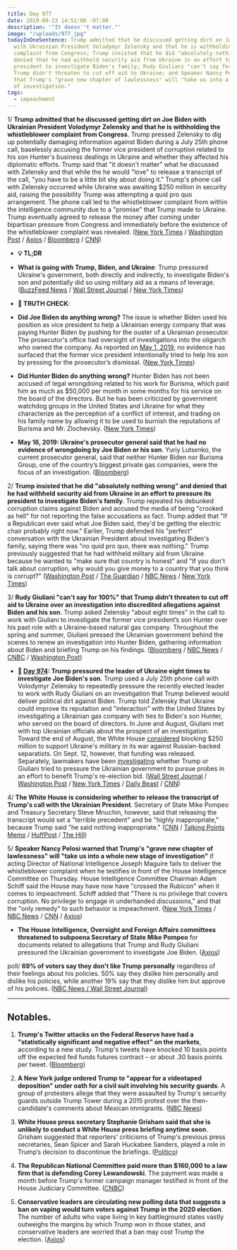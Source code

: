 ```yaml
---
title: Day 977
date: 2019-09-23 14:51:00 -07:00
description: '"It doesn''t matter."'
image: "/uploads/977.jpg"
todayInOneSentence: Trump admitted that he discussed getting dirt on Joe Biden with
  with Ukrainian President Volodymyr Zelensky and that he is withholding the whistleblower
  complaint from Congress; Trump insisted that he did "absolutely nothing wrong" and
  denied that he had withheld security aid from Ukraine in an effort to pressure its
  president to investigate Biden's family; Rudy Giuliani "can't say for 100%" that
  Trump didn't threaten to cut off aid to Ukraine; and Speaker Nancy Pelosi warned
  that Trump's "grave new chapter of lawlessness" will "take us into a whole new stage
  of investigation."
tags:
  - impeachment
---
```


1/ **Trump admitted that he discussed getting dirt on Joe Biden with Ukrainian President Volodymyr Zelensky and that he is withholding the whistleblower complaint from Congress**. Trump pressed Zelensky to dig up potentially damaging information against Biden during a July 25th phone call, baselessly accusing the former vice president of corruption related to his son Hunter's business dealings in Ukraine and whether they affected his diplomatic efforts. Trump said that "it doesn't matter" what he discussed with Zelensky and that while the he would "love" to release a transcript of the call, "you have to be a little bit shy about doing it." Trump's phone call with Zelensky occurred while Ukraine was awaiting $250 million in security aid, raising the possibility Trump was attempting a quid pro quo arrangement. The phone call led to the whistleblower complaint from within the intelligence community due to a "promise" that Trump made to Ukraine. Trump eventually agreed to release the money after coming under bipartisan pressure from Congress and immediately before the existence of the whistleblower complaint was revealed. ([New York Times](https://www.nytimes.com/2019/09/22/us/politics/trump-ukraine-biden.html) / [Washington Post](https://www.washingtonpost.com/politics/trump-suggests-he-mentioned-biden-in-phone-call-with-ukrainian-president/2019/09/22/bcfff6b2-dd3f-11e9-b199-f638bf2c340f_story.html) / [Axios](https://www.axios.com/trump-biden-ukraine-phone-call-zelensky-b6aed4ba-c45d-43d6-ae2b-110fc3ed0e48.html) / [Bloomberg](https://www.bloomberg.com/news/articles/2019-09-22/trump-says-intelligence-whistle-blower-raised-false-alarm) / [CNN](https://www.cnn.com/2019/09/22/politics/adam-schiff-donald-trump-ukraine-whistleblower-investigation-impeachment/index.html))

* **💡 TL;DR**

* **What is going with Trump, Biden, and Ukraine**: Trump pressured Ukraine's government, both directly and indirectly, to investigate Biden's son and potentially did so using military aid as a means of leverage. ([BuzzFeed News](https://www.buzzfeednews.com/article/hayesbrown/trump-ukraine-biden-giuliani-whistleblower-explain) / [Wall Street Journal](https://www.wsj.com/articles/bidens-anticorruption-effort-in-ukraine-overlapped-with-sons-work-in-country-11569189782) / [New York Times](https://www.nytimes.com/2019/09/21/us/politics/trump-whistleblower-complaint.html))

* **🚨 TRUTH CHECK**:

* **Did Joe Biden do anything wrong?** The issue is whether Biden used his position as vice president to help a Ukrainian energy company that was paying Hunter Biden by pushing for the ouster of a Ukrainian prosecutor. The prosecutor's office had oversight of investigations into the oligarch who owned the company. As reported on [May 1, 2019](https://www.nytimes.com/2019/05/01/us/politics/biden-son-ukraine.html), no evidence has surfaced that the former vice president intentionally tried to help his son by pressing for the prosecutor’s dismissal. ([New York Times](https://www.nytimes.com/2019/09/22/us/politics/biden-ukraine-trump.html))

* **Did Hunter Biden do anything wrong?** Hunter Biden has not been accused of legal wrongdoing related to his work for Burisma, which paid him as much as $50,000 per month in some months for his service on the board of the directors. But he has been criticized by government watchdog groups in the United States and Ukraine for what they characterize as the perception of a conflict of interest, and trading on his family name by allowing it to be used to burnish the reputations of Burisma and Mr. Zlochevsky. ([New York Times](https://www.nytimes.com/2019/09/22/us/politics/biden-ukraine-trump.html))

* **May 16, 2019: Ukraine's prosecutor general said that he had no evidence of wrongdoing by Joe Biden or his son**. Yuriy Lutsenko, the current prosecutor general, said that neither Hunter Biden nor Burisma Group, one of the country’s biggest private gas companies, were the focus of an investigation. ([Bloomberg](https://www.bloomberg.com/news/articles/2019-05-16/ukraine-prosecutor-says-no-evidence-of-wrongdoing-by-bidens))

2/ **Trump insisted that he did "absolutely nothing wrong" and denied that he had withheld security aid from Ukraine in an effort to pressure its president to investigate Biden's family**. Trump repeated his debunked corruption claims against Biden and accused the media of being "crooked as hell" for not reporting the false accusations as fact. Trump added that "If a Republican ever said what Joe Biden said, they'd be getting the electric chair probably right now." Earlier, Trump defended his "perfect" conversation with the Ukrainian President about investigating Biden's family, saying there was "no quid pro quo, there was nothing." Trump previously suggested that he had withheld military aid from Ukraine because he wanted to "make sure that country is honest" and "If you don't talk about corruption, why would you give money to a country that you think is corrupt?" ([Washington Post](https://www.washingtonpost.com/politics/white-house-press-secretary-noncommittal-about-releasing-transcript-of-trump-call-with-ukrainian-president/2019/09/23/fec1be30-ddeb-11e9-b199-f638bf2c340f_story.html) / [The Guardian](https://www.theguardian.com/us-news/2019/sep/23/trump-ukraine-president-biden-impeachment-pressure-builds) / [NBC News](https://www.nbcnews.com/politics/donald-trump/trump-claims-no-quid-pro-quo-when-he-discussed-biden-n1057376) / [New York Times](https://www.nytimes.com/2019/09/23/us/politics/trump-un-biden-ukraine.html))

3/ **Rudy Giuliani "can't say for 100%" that Trump didn't threaten to cut off aid to Ukraine over an investigation into discredited allegations against Biden and his son**. Trump asked Zelensky "about eight times" in the call to work with Giuliani to investigate the former vice president’s son Hunter over his past role with a Ukraine-based natural gas company. Throughout the spring and summer, Giuliani pressed the Ukrainian government behind the scenes to renew an investigation into Hunter Biden, gathering information about Biden and briefing Trump on his findings. ([Bloomberg](https://www.bloomberg.com/news/articles/2019-09-23/giuliani-can-t-say-100-that-trump-didn-t-threaten-ukraine-aid) / [NBC News](https://www.nbcnews.com/politics/donald-trump/giuliani-says-he-can-t-be-100-percent-sure-trump-n1057561) / [CNBC](https://www.cnbc.com/2019/09/23/giuliani-cant-say-100percent-that-trump-didnt-threaten-to-cut-off-ukraine-aid.html) / [Washington Post](https://www.washingtonpost.com/politics/how-trump-and-giuliani-pressured-ukraine-to-investigate-the-presidents-rivals/2019/09/20/0955801c-dbb6-11e9-a688-303693fb4b0b_story.html))

* **📌 [Day 974](https://whatthefuckjusthappenedtoday.com/2019/09/20/day-974/#1-trump-pressured-the-leader-of-ukra): Trump pressured the leader of Ukraine eight times to investigate Joe Biden's son**. Trump used a July 25th phone call with Volodymyr Zelensky to repeatedly pressure the recently elected leader to work with Rudy Giuliani on an investigation that Trump believed would deliver political dirt against Biden. Trump told Zelensky that Ukraine could improve its reputation and "interaction" with the United States by investigating a Ukrainian gas company with ties to Biden's son Hunter, who served on the board of directors. In June and August, Giuliani met with top Ukrainian officials about the prospect of an investigation. Toward the end of August, the White House [considered](https://www.reuters.com/article/us-usa-ukraine/trump-may-block-250-million-in-aid-to-ukraine-officials-idUSKCN1VJ1T8) blocking $250 million to support Ukraine's military in its war against Russian-backed separatists. On Sept. 12, however, that funding was released. Separately, lawmakers have been [investigating](https://www.wsj.com/articles/house-panels-investigate-trump-pressure-on-ukraine-11568066824) whether Trump or Giuliani tried to pressure the Ukrainian government to pursue probes in an effort to benefit Trump's re-election bid. ([Wall Street Journal](https://www.wsj.com/articles/trump-defends-conversation-with-ukraine-leader-11568993176) / [Washington Post](https://www.washingtonpost.com/national-security/trump-pressed-ukrainian-leader-to-investigate-bidens-son-according-to-people-familiar-with-the-matter/2019/09/20/7fa39b20-dbdc-11e9-bfb1-849887369476_story.html) / [New York Times](https://www.nytimes.com/2019/09/20/world/europe/ukraine-trump-zelensky.html) / [Daily Beast](https://www.thedailybeast.com/ukraine-is-ready-to-investigate-bidens-sonbut-only-if-theres-an-official-us-request) / [CNN](https://www.cnn.com/2019/09/20/politics/wsj-trump-ukraine-calls-biden-investigation-giuliani/index.html))

4/ **The White House is considering whether to release the transcript of Trump's call with the Ukrainian President**. Secretary of State Mike Pompeo and Treasury Secretary Steve Mnuchin, however, said that releasing the transcript would set a "terrible precedent" and be "highly inappropriate," because Trump said "he said nothing inappropriate." ([CNN](https://www.cnn.com/2019/09/23/politics/transcript-ukraine-white-house-release-trump/index.html) / [Talking Points Memo](https://talkingpointsmemo.com/news/pompeo-mnuchin-trump-ukraine-call-transcripts-inappropriate) / [HuffPost](https://www.huffpost.com/entry/steve-mnuchin-whistleblower-complaint_n_5d87a1fce4b0849d472ad794) / [The Hill](https://thehill.com/homenews/sunday-talk-shows/462498-pompeo-it-wouldnt-be-appropriate-to-release-transcript-of-trump))

5/ **Speaker Nancy Pelosi warned that Trump's "grave new chapter of lawlessness" will "take us into a whole new stage of investigation"** if acting Director of National Intelligence Joseph Maguire fails to deliver the whistleblower complaint when he testifies in front of the House Intelligence Committee on Thursday. House Intelligence Committee Chairman Adam Schiff said the House may have now have "crossed the Rubicon" when it comes to impeachment. Schiff added that "There is no privilege that covers corruption. No privilege to engage in underhanded discussions," and that the "only remedy" to such behavior is impeachment. ([New York Times](https://www.nytimes.com/2019/09/22/us/politics/trump-impeachment-whistle-blower.html) / [NBC News](https://www.nbcnews.com/politics/donald-trump/most-profound-violation-yet-democrats-assail-trump-s-ukraine-phone-n1057406) / [CNN](https://www.cnn.com/2019/09/22/politics/adam-schiff-donald-trump-ukraine-whistleblower-investigation-impeachment/index.html) / [Axios](https://www.axios.com/adam-schiff-impeachment-ukraine-biden-5ccffeff-08a9-4ef2-98ad-8713efa5191a.html))

* **The House Intelligence, Oversight and Foreign Affairs committees threatened to subpoena Secretary of State Mike Pompeo** for documents related to allegations that Trump and Rudy Giuliani pressured the Ukrainian government to investigate Joe Biden. ([Axios](https://www.axios.com/house-democrats-threaten-subpoenas-trump-ukraine-biden-18438854-abff-4616-b045-b5d5f392c3ee.html))

poll/ **69% of voters say they don't like Trump personally** regardless of their feelings about his policies. 50% say they dislike him personally and dislike his policies, while another 19% say that they dislike him but approve of his policies. ([NBC News / Wall Street Journal](https://www.nbcnews.com/politics/meet-the-press/nbc-wsj-poll-record-share-voters-dislike-trump-personally-democrats-n1057036))

---

## Notables.

1. **Trump's Twitter attacks on the Federal Reserve have had a "statistically significant and negative effect" on the markets**, according to a new study. Trump's tweets have knocked 10 basis points off the expected fed funds futures contract – or about .30 basis points per tweet. ([Bloomberg](https://www.bloomberg.com/news/articles/2019-09-23/trump-s-fed-tweets-shown-to-have-significant-effect-on-trading))


1. **A New York judge ordered Trump to "appear for a videotaped deposition" under oath for a civil suit involving his security guards**. A group of protesters allege that they were assaulted by Trump's security guards outside Trump Tower during a 2015 protest over the then-candidate's comments about Mexican immigrants. ([NBC News](https://www.nbcnews.com/politics/donald-trump/judge-orders-trump-answer-questions-under-oath-protesters-case-n1057191))


1. **White House press secretary Stephanie Grisham said that she is unlikely to conduct a White House press briefing anytime soon**. Grisham suggested that reporters' criticisms of Trump's previous press secretaries, Sean Spicer and Sarah Huckabee Sanders, played a role in Trump’s decision to discontinue the briefings. ([Politico](https://www.politico.com/story/2019/09/23/stephanie-grisham-white-house-press-briefings-1507288))


1. **The Republican National Committee paid more than $160,000 to a law firm that is defending Corey Lewandowski**. The payment was made a month before Trump's former campaign manager testified in front of the House Judiciary Committee. ([CNBC](https://www.cnbc.com/2019/09/23/rnc-paid-160000-to-firm-helping-corey-lewandowski-before-testimony.html))

2. **Conservative leaders are circulating new polling data that suggests a ban on vaping would turn voters against Trump in the 2020 election**. The number of adults who vape living in key battleground states vastly outweighs the margins by which Trump won in those states, and conservative leaders are worried that a ban may cost Trump the election. ([Axios](https://www.axios.com/gop-allies-warn-vaping-ban-will-sink-trump-in-2020-16f766a4-7bcc-435f-9638-a80223df55ed.html))